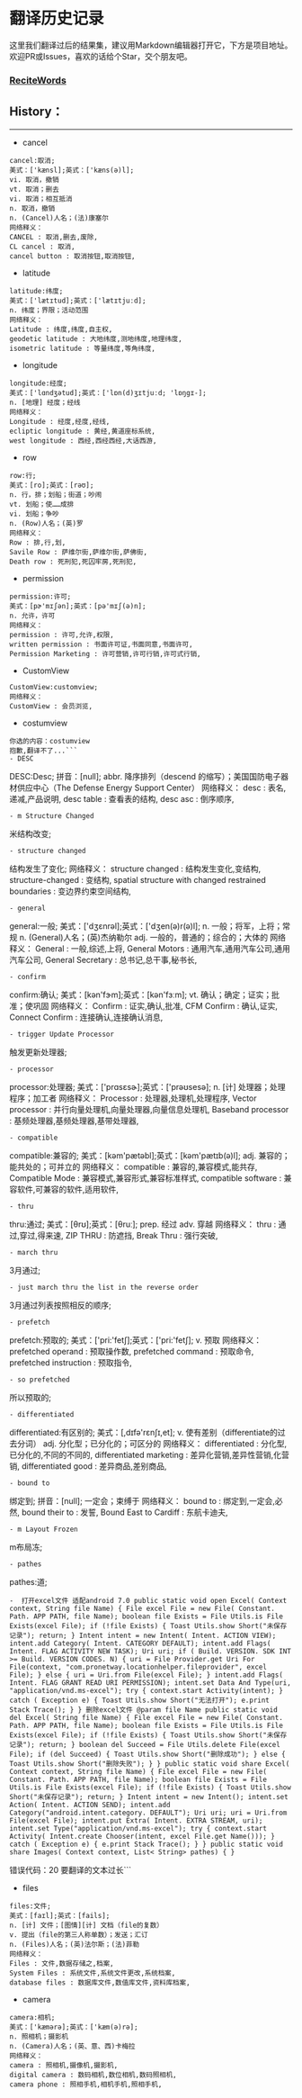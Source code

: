 # 翻译历史记录 
这里我们翻译过后的结果集，建议用Markdown编辑器打开它，下方是项目地址。欢迎PR或Issues，喜欢的话给个Star，交个朋友吧。
### [ReciteWords](https://github.com/BolexLiu/ReciteWords)

## History：

---

- cancel
```
cancel:取消;
美式：['kænsl];英式：['kæns(ə)l];
vi. 取消，撤销
vt. 取消；删去
vi. 取消；相互抵消
n. 取消，撤销
n. (Cancel)人名；(法)康塞尔
网络释义：
CANCEL : 取消,删去,废除,
CL cancel : 取消,
cancel button : 取消按钮,取消按钮,
```
- latitude
```
latitude:纬度;
美式：['lætɪtud];英式：['lætɪtjuːd];
n. 纬度；界限；活动范围
网络释义：
Latitude : 纬度,纬度,自主权,
geodetic latitude : 大地纬度,测地纬度,地理纬度,
isometric latitude : 等量纬度,等角纬度,
```
- longitude
```
longitude:经度;
美式：['lɑndʒətud];英式：['lɒn(d)ʒɪtjuːd; 'lɒŋgɪ-];
n. [地理] 经度；经线
网络释义：
Longitude : 经度,经度,经线,
ecliptic longitude : 黄经,黄道座标系统,
west longitude : 西经,西经西经,大话西游,
```
- row
```
row:行;
美式：[ro];英式：[rəʊ];
n. 行，排；划船；街道；吵闹
vt. 划船；使……成排
vi. 划船；争吵
n. (Row)人名；(英)罗
网络释义：
Row : 排,行,划,
Savile Row : 萨维尔街,萨维尔街,萨佛街,
Death row : 死刑犯,死囚牢房,死刑犯,
```
- permission
```
permission:许可;
美式：[pɚ'mɪʃən];英式：[pə'mɪʃ(ə)n];
n. 允许，许可
网络释义：
permission : 许可,允许,权限,
written permission : 书面许可证,书面同意,书面许可,
Permission Marketing : 许可营销,许可行销,许可式行销,
```
- CustomView
```
CustomView:customview;
网络释义：
CustomView : 会员浏览,
```
- costumview
```
你选的内容：costumview
抱歉,翻译不了...```
- DESC
```
DESC:Desc;
拼音：[null];
abbr. 降序排列（descend 的缩写）；美国国防电子器材供应中心（The Defense Energy Support Center）
网络释义：
desc : 表名,递减,产品说明,
desc table : 查看表的结构,
desc asc : 倒序顺序,
```
- m Structure Changed
```
米结构改变;
```
- structure changed
```
结构发生了变化;
网络释义：
structure changed : 结构发生变化,变结构,
structure-changed : 变结构,
spatial structure with changed restrained boundaries : 变边界约束空间结构,
```
- general
```
general:一般;
美式：['dʒɛnrəl];英式：['dʒen(ə)r(ə)l];
n. 一般；将军，上将；常规
n. (General)人名；(英)杰纳勒尔
adj. 一般的，普通的；综合的；大体的
网络释义：
General : 一般,综述,上将,
General Motors : 通用汽车,通用汽车公司,通用汽车公司,
General Secretary : 总书记,总干事,秘书长,
```
- confirm
```
confirm:确认;
美式：[kən'fɝm];英式：[kən'fɜːm];
vt. 确认；确定；证实；批准；使巩固
网络释义：
Confirm : 证实,确认,批准,
CFM Confirm : 确认,证实,
Connect Confirm : 连接确认,连接确认消息,
```
- trigger Update Processor
```
触发更新处理器;
```
- processor
```
processor:处理器;
美式：['prɑsɛsɚ];英式：['prəʊsesə];
n. [计] 处理器；处理程序；加工者
网络释义：
Processor : 处理器,处理机,处理程序,
Vector processor : 并行向量处理机,向量处理器,向量信息处理机,
Baseband processor : 基频处理器,基频处理器,基带处理器,
```
- compatible
```
compatible:兼容的;
美式：[kəm'pætəbl];英式：[kəm'pætɪb(ə)l];
adj. 兼容的；能共处的；可并立的
网络释义：
compatible : 兼容的,兼容模式,能共存,
Compatible Mode : 兼容模式,兼容形式,兼容标准样式,
compatible software : 兼容软件,可兼容的软件,适用软件,
```
- thru
```
thru:通过;
美式：[θrʊ];英式：[θruː];
prep. 经过
adv. 穿越
网络释义：
thru : 通过,穿过,得来速,
ZIP THRU : 防遮挡,
Break Thru : 强行突破,
```
- march thru
```
3月通过;
```
- just march thru the list in the reverse order
```
3月通过列表按照相反的顺序;
```
- prefetch
```
prefetch:预取的;
美式：['pri:'fetʃ];英式：['pri:'fetʃ];
v. 预取
网络释义：
prefetched operand : 预取操作数,
prefetched command : 预取命令,
prefetched instruction : 预取指令,
```
- so prefetched
```
所以预取的;
```
- differentiated
```
differentiated:有区别的;
美式：[,dɪfə'rɛnʃɪ,et];
v. 使有差别（differentiate的过去分词）
adj. 分化型；已分化的；可区分的
网络释义：
differentiated : 分化型,已分化的,不同的不同的,
differentiated marketing : 差异化营销,差异性营销,化营销,
differentiated good : 差异商品,差别商品,
```
- bound to
```
绑定到;
拼音：[null];
一定会；束缚于
网络释义：
bound to : 绑定到,一定会,必然,
bound their to : 发誓,
Bound East to Cardiff : 东航卡迪夫,
```
- m Layout Frozen
```
m布局冻;
```
- pathes
```
pathes:道;
```
-  打开excel文件 适配android 7.0 public static void open Excel( Context context, String file Name) { File excel File = new File( Constant. Path. APP PATH, file Name); boolean file Exists = File Utils.is File Exists(excel File); if (!file Exists) { Toast Utils.show Short("未保存记录"); return; } Intent intent = new Intent( Intent. ACTION VIEW); intent.add Category( Intent. CATEGORY DEFAULT); intent.add Flags( Intent. FLAG ACTIVITY NEW TASK); Uri uri; if ( Build. VERSION. SDK INT >= Build. VERSION CODES. N) { uri = File Provider.get Uri For File(context, "com.pronetway.locationhelper.fileprovider", excel File); } else { uri = Uri.from File(excel File); } intent.add Flags( Intent. FLAG GRANT READ URI PERMISSION); intent.set Data And Type(uri, "application/vnd.ms-excel"); try { context.start Activity(intent); } catch ( Exception e) { Toast Utils.show Short("无法打开"); e.print Stack Trace(); } } 删除excel文件 @param file Name public static void del Excel( String file Name) { File excel File = new File( Constant. Path. APP PATH, file Name); boolean file Exists = File Utils.is File Exists(excel File); if (!file Exists) { Toast Utils.show Short("未保存记录"); return; } boolean del Succeed = File Utils.delete File(excel File); if (del Succeed) { Toast Utils.show Short("删除成功"); } else { Toast Utils.show Short("删除失败"); } } public static void share Excel( Context context, String file Name) { File excel File = new File( Constant. Path. APP PATH, file Name); boolean file Exists = File Utils.is File Exists(excel File); if (!file Exists) { Toast Utils.show Short("未保存记录"); return; } Intent intent = new Intent(); intent.set Action( Intent. ACTION SEND); intent.add Category("android.intent.category. DEFAULT"); Uri uri; uri = Uri.from File(excel File); intent.put Extra( Intent. EXTRA STREAM, uri); intent.set Type("application/vnd.ms-excel"); try { context.start Activity( Intent.create Chooser(intent, excel File.get Name())); } catch ( Exception e) { e.print Stack Trace(); } } public static void share Images( Context context, List< String> pathes) { } 
```
错误代码：20
要翻译的文本过长```
- files
```
files:文件;
美式：[faɪl];英式：[fails];
n. [计] 文件；[图情][计] 文档（file的复数）
v. 提出（file的第三人称单数）；发送；汇订
n. (Files)人名；(英)法尔斯；(法)菲勒
网络释义：
Files : 文件,数据存储之,档案,
System Files : 系统文件,系统文件更改,系统档案,
database files : 数据库文件,数值库文件,资料库档案,
```
- camera
```
camera:相机;
美式：['kæmərə];英式：['kæm(ə)rə];
n. 照相机；摄影机
n. (Camera)人名；(英、意、西)卡梅拉
网络释义：
camera : 照相机,摄像机,摄影机,
digital camera : 数码相机,数位相机,数码照相机,
camera phone : 照相手机,相机手机,照相手机,
```
